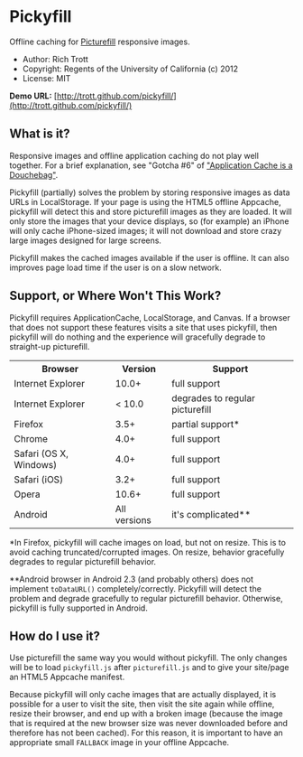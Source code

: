 # Pickyfill

Offline caching for [Picturefill](https://github.com/scottjehl/picturefill) responsive images. 

* Author: Rich Trott
* Copyright: Regents of the University of California (c) 2012
* License: MIT

**Demo URL:** [http://trott.github.com/pickyfill/](http://trott.github.com/pickyfill/)

## What is it?

Responsive images and offline application caching do not play well together. For a brief explanation, see "Gotcha #6" of ["Application Cache is a Douchebag"](http://www.alistapart.com/articles/application-cache-is-a-douchebag/).

Pickyfill (partially) solves the problem by storing responsive images as data URLs in LocalStorage. If your page is using the HTML5 offline Appcache, pickyfill will detect this and store picturefill images as they are loaded. It will only store the images that your device displays, so (for example) an iPhone will only cache iPhone-sized images; it will not download and store crazy large images designed for large screens.  

Pickyfill makes the cached images available if the user is offline. It can also improves page load time if the user is on a slow network.

## Support, or Where Won't This Work?

Pickyfill requires ApplicationCache, LocalStorage, and Canvas. If a browser that does not support these features visits a site that uses pickyfill, then pickyfill will do nothing and the experience will gracefully degrade to straight-up picturefill.

<table>
    <tr><th>Browser</th><th>Version</th><th>Support</th></tr>
    <tr><td>Internet Explorer</td><td>10.0+</td><td>full support</td></tr>
    <tr><td>Internet Explorer</td><td>&lt; 10.0</td><td>degrades to regular picturefill</td></tr>
    <tr><td>Firefox</td><td>3.5+</td><td>partial support*</td></tr>
    <tr><td>Chrome</td><td>4.0+</td><td>full support</td></tr>
    <tr><td>Safari (OS X, Windows)</td><td>4.0+</td><td>full support</td></tr>
    <tr><td>Safari (iOS)</td><td>3.2+</td><td>full support</td></tr>
    <tr><td>Opera</td><td>10.6+</td><td>full support</td></tr>
    <tr><td>Android</td><td>All versions</td><td>it's complicated**</td></tr>
</table>

*In Firefox, pickyfill will cache images on load, but not on resize. This is to avoid caching truncated/corrupted images. On resize, behavior gracefully degrades to regular picturefill behavior.

**Android browser in Android 2.3 (and probably others) does not implement `toDataURL()` completely/correctly. Pickyfill will detect the problem and degrade gracefully to regular picturefill behavior. Otherwise, pickyfill is fully supported in Android. 

## How do I use it?

Use picturefill the same way you would without pickyfill. The only changes will be to load `pickyfill.js` after `picturefill.js` and to give your site/page an HTML5 Appcache manifest.

Because pickyfill will only cache images that are actually displayed, it is possible for a user to visit the site, then visit the site again while offline, resize their browser, and end up with a broken image (because the image that is required at the new browser size was never downloaded before and therefore has not been cached). For this reason, it is important to have an appropriate small `FALLBACK` image in your offline Appcache.